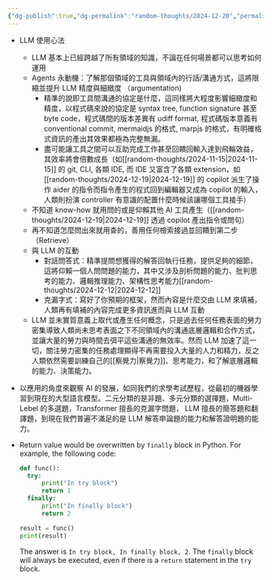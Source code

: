 ```yaml
---
{"dg-publish":true,"dg-permalink":"random-thoughts/2024-12-20","permalink":"/random-thoughts/2024-12-20/","title":"LLM 使用心法與工具協作生態系統","tags":["llm","tools","productivity","python"]}
---
```


- LLM 使用心法
  - LLM 基本上已經跨越了所有領域的知識，不論在任何場景都可以思考如何運用
  - Agents 永動機：了解那個領域的工具與領域內的行話/溝通方式，這將限縮並提升 LLM 精度與細緻度 （argumentation)
    - 精準的說即工具間溝通的協定是什麼，這同樣將大程度影響細緻度和精度，以程式碼來說的協定是 syntax tree, function signature 甚至 byte code，程式碼間的版本差異有 udiff format, 程式碼版本意義有 conventional commit, mermaidjs 的格式, marpjs 的格式，有明確格式資訊的產出其效果都極為完整無漏。
    - 盡可能讓工具之間可以互助完成工作甚至回饋回輸入達到飛輪效益，其效率將會倍數成長（如[[random-thoughts/2024-11-15\|2024-11-15]] 的 git, CLI, 各類 IDE, 而 IDE 又富含了各類 extension，如[[random-thoughts/2024-12-19\|2024-12-19]] 的 copilot 派生了操作 aider 的指令而指令產生的程式回到編輯器又成為 copilot 的輸入，人類則扮演 controller 有意識的配置什麼時候該讓哪個工具接手）
  - 不知道 know-how 就用問的或是仰賴其他 AI 工具產生（[[random-thoughts/2024-12-19\|2024-12-19]] 透過 copilot 產出指令或問句）
  - 再不知道怎麼問出來就用查的，善用任何檢索接過並回饋到第二步（Retrieve）
  - 與 LLM 的互動
    - 對話問答式：精準提問想獲得的解答回執行任務，提供足夠的細節，這將仰賴一個人問問題的能力，其中又涉及剖析問題的能力、批判思考的能力、邏輯推理能力、架構性思考能力[[random-thoughts/2024-12-12\|2024-12-12]]
    - 克漏字式：寫好了你預期的框架，然而內容是什麼交由 LLM 來填補，人類再有填補的內容完成更多資訊進而與 LLM 互動
  - LLM 並未實質意義上取代或產生任何概念，只是過去任何任務表面的勞力密集導致人類尚未思考表面之下不同領域內的溝通底層邏輯和合作方式，並讓大量的勞力與時間去弭平這些溝通的無效率。然而 LLM 加速了這一切，關注勞力密集的任務處理顯得不再需要投入大量的人力和精力，反之人類依然需要訓練自己的[[察覺力\|察覺力]]、思考能力，和了解底層邏輯的能力、決策能力。

- 以應用的角度來觀察 AI 的發展，如同我們的求學考試歷程，從最初的機器學習到現在的大型語言模型。二元分類的是非題、多元分類的選擇題，Multi-Lebel 的多選題，Transformer 擅長的克漏字問題， LLM 擅長的簡答題和翻譯題，到現在我們普遍不滿足的是 LLM 解答申論題的能力和解答證明題的能力。

- Return value would be overwritten by `finally` block in Python. For example, the following code:

  ```python
  def func():
    try:
        print("In try block")
        return 1
    finally:
        print("In finally block")
        return 2

  result = func()
  print(result)
  ```

  The answer is `In try block, In finally block, 2`. The `finally` block will always be executed, even if there is a `return` statement in the `try` block.

